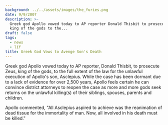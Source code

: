 ```yaml
---
background: ../../assets/images/the_furies.png
date: 9/9/2007
description: >-
  Greek god Apollo vowed today to AP reporter Donald Thisbit to prosecute Zeus
  king of the gods to the...
draft: false
tags:
  - news
  - lïf
title: Greek God Vows to Avenge Son's Death
---
```


Greek god Apollo vowed today to AP reporter, Donald Thisbit, to prosecute Zeus, king of the gods, to the full extent of the law for the unlawful execution of Apollo's son, Asclepius. While the case has been dormant due to a lack of evidence for over 2,500 years, Apollo feels certain he can convince district attorneys to reopen the case as more and more gods seek returns on the unlawful killing(s) of their siblings, spouses, parents and children.

Apollo commented, "All Asclepius aspired to achieve was the reanimation of dead tissue for the immortality of man. Now, all involved in his death must be killed."
